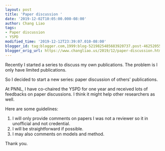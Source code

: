 ```yaml
---
layout: post
title: 'Paper discussion '
date: '2019-12-02T10:05:00.000-08:00'
author: Chang Liao
tags:
- Paper discussion
- YSPD
modified_time: '2019-12-12T23:39:07.010-08:00'
blogger_id: tag:blogger.com,1999:blog-5219825485683920737.post-4625205589752184146
blogger_orig_url: https://www.changliao.us/2019/12/paper-discussion.html
---
```


Recently I started a series to discuss my own publications. The problem is I 
only have limited publications. 

So I decided to start a new series: paper discussion of others' publications. 

At PNNL, I have co-chaired the YSPD for one year and received lots of 
feedbacks on paper discussions. I think it might help other researchers as 
well. 

Here are some guidelines: 

1. I will only provide comments on papers I was not a reviewer so it in 
unofficial and not credential. 
1. I will be straightforward if possible. 
1. I may also comments on models and method. 
<div>Thank you. 